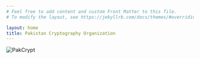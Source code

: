 ```yaml
---
# Feel free to add content and custom Front Matter to this file.
# To modify the layout, see https://jekyllrb.com/docs/themes/#overriding-theme-defaults

layout: home
title: Pakistan Cryptography Organization
---
```


![PakCrypt](.{{site.baseurl}}/assets/images/landing.jpg)

